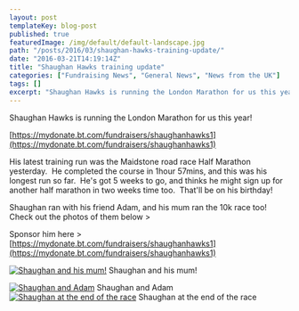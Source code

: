 ```yaml
---
layout: post
templateKey: blog-post
published: true
featuredImage: /img/default/default-landscape.jpg
path: "/posts/2016/03/shaughan-hawks-training-update/"
date: "2016-03-21T14:19:14Z"
title: "Shaughan Hawks training update"
categories: ["Fundraising News", "General News", "News from the UK"]
tags: []
excerpt: "Shaughan Hawks is running the London Marathon for us this year"
---
```


Shaughan Hawks is running the London Marathon for us this year!

[https://mydonate.bt.com/fundraisers/shaughanhawks1](https://mydonate.bt.com/fundraisers/shaughanhawks1)

His latest training run was the Maidstone road race Half Marathon yesterday.  He completed the course in 1hour 57mins, and this was his longest run so far.  He's got 5 weeks to go, and thinks he might sign up for another half marathon in two weeks time too.  That'll be on his birthday!

Shaughan ran with his friend Adam, and his mum ran the 10k race too!  Check out the photos of them below >

Sponsor him here > [https://mydonate.bt.com/fundraisers/shaughanhawks1](https://mydonate.bt.com/fundraisers/shaughanhawks1)

[![Shaughan and his mum!](https://f000.backblazeb2.com/file/avm-wp-uploads/2016/03/IMG-20160320-WA0001-225x300.jpg)](https://f000.backblazeb2.com/file/avm-wp-uploads/2016/03/IMG-20160320-WA0001.jpg) Shaughan and his mum!

[![Shaughan and Adam](https://f000.backblazeb2.com/file/avm-wp-uploads/2016/03/IMG-20160320-WA0004-225x300.jpg)](https://f000.backblazeb2.com/file/avm-wp-uploads/2016/03/IMG-20160320-WA0004.jpg) Shaughan and Adam   [![Shaughan at the end of the race](https://f000.backblazeb2.com/file/avm-wp-uploads/2016/03/IMG-20160320-WA0007-225x300.jpg)](https://f000.backblazeb2.com/file/avm-wp-uploads/2016/03/IMG-20160320-WA0007.jpg) Shaughan at the end of the race
